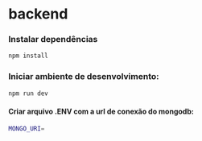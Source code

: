# backend

### Instalar dependências

```sh
npm install
```

### Iniciar ambiente de desenvolvimento: 

```sh
npm run dev
```

#### Criar arquivo .ENV com a url de conexão do mongodb:

```sh
MONGO_URI=
```
